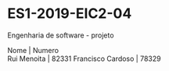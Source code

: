 # ES1-2019-EIC2-04
Engenharia de software - projeto

Nome              | Numero      
Rui Menoita       | 82331
Francisco Cardoso | 78329
